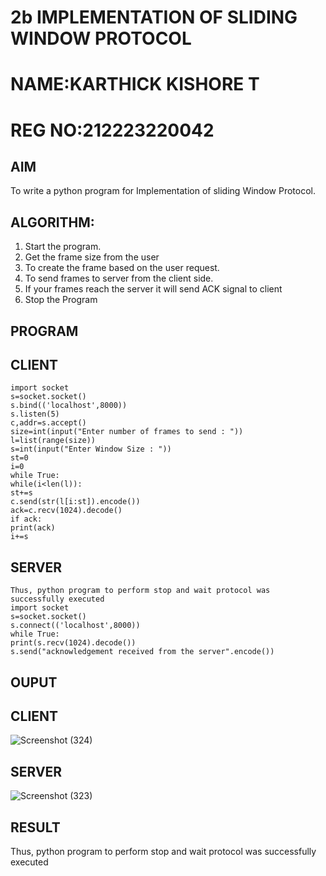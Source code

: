 # 2b IMPLEMENTATION OF SLIDING WINDOW PROTOCOL
# NAME:KARTHICK KISHORE T
# REG NO:212223220042
## AIM
To write a python program for Implementation of sliding Window Protocol.
## ALGORITHM:
1. Start the program.
2. Get the frame size from the user
3. To create the frame based on the user request.
4. To send frames to server from the client side.
5. If your frames reach the server it will send ACK signal to client
6. Stop the Program
## PROGRAM
## CLIENT
```
import socket
s=socket.socket()
s.bind(('localhost',8000))
s.listen(5)
c,addr=s.accept()
size=int(input("Enter number of frames to send : "))
l=list(range(size))
s=int(input("Enter Window Size : "))
st=0
i=0
while True:
while(i<len(l)):
st+=s
c.send(str(l[i:st]).encode())
ack=c.recv(1024).decode()
if ack:
print(ack)
i+=s
```

## SERVER
```
Thus, python program to perform stop and wait protocol was successfully executed
import socket
s=socket.socket()
s.connect(('localhost',8000))
while True:
print(s.recv(1024).decode())
s.send("acknowledgement received from the server".encode())
```
## OUPUT
## CLIENT
![Screenshot (324)](https://github.com/user-attachments/assets/5f76115a-92b8-472f-b89c-b8b0e9d8528b)

## SERVER
![Screenshot (323)](https://github.com/user-attachments/assets/553a771b-191c-407a-8d80-d6b0bf80e466)



## RESULT
Thus, python program to perform stop and wait protocol was successfully executed
